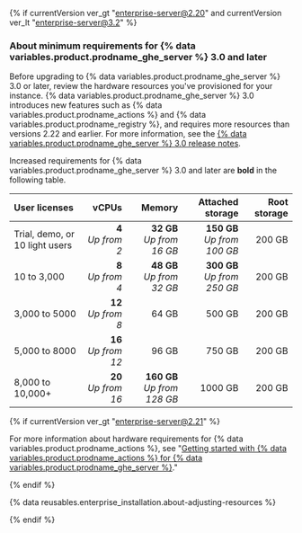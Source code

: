 {% if currentVersion ver_gt "enterprise-server@2.20" and currentVersion ver_lt "enterprise-server@3.2" %}

### About minimum requirements for {% data variables.product.prodname_ghe_server %} 3.0 and later

Before upgrading to {% data variables.product.prodname_ghe_server %} 3.0 or later, review the hardware resources you've provisioned for your instance. {% data variables.product.prodname_ghe_server %} 3.0 introduces new features such as {% data variables.product.prodname_actions %} and {% data variables.product.prodname_registry %}, and requires more resources than versions 2.22 and earlier. For more information, see the [{% data variables.product.prodname_ghe_server %} 3.0 release notes](/enterprise-server@3.0/admin/release-notes).

Increased requirements for {% data variables.product.prodname_ghe_server %} 3.0 and later are **bold** in the following table.

| User licenses | vCPUs | Memory | Attached storage | Root storage |
| :- | -: | -: | -: | -: |
| Trial, demo, or 10 light users | **4**<br/>_Up from 2_ | **32 GB**<br/>_Up from 16 GB_ | **150 GB**<br/>_Up from 100 GB_ | 200 GB |
| 10 to 3,000  | **8**<br/>_Up from 4_ | **48 GB**<br/>_Up from 32 GB_ | **300 GB**<br/>_Up from 250 GB_ | 200 GB |
| 3,000 to 5000 | **12**<br/>_Up from 8_ | 64 GB | 500 GB | 200 GB |
| 5,000 to 8000 | **16**<br/>_Up from 12_ | 96 GB | 750 GB | 200 GB |
| 8,000 to 10,000+ | **20**<br/>_Up from 16_ | **160 GB**<br/>_Up from 128 GB_ | 1000 GB | 200 GB |

{% if currentVersion ver_gt "enterprise-server@2.21" %}

For more information about hardware requirements for {% data variables.product.prodname_actions %}, see "[Getting started with {% data variables.product.prodname_actions %} for {% data variables.product.prodname_ghe_server %}](/admin/github-actions/getting-started-with-github-actions-for-github-enterprise-server#review-hardware-considerations)."

{% endif %}

{% data reusables.enterprise_installation.about-adjusting-resources %}

{% endif %}
